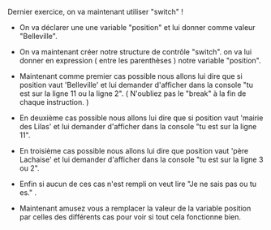 Dernier exercice, on va maintenant utiliser "switch" !

* On va déclarer une une variable "position"
et lui donner comme valeur "Belleville".

* On va maintenant créer notre structure de contrôle "switch". on va lui donner en expression ( entre les parenthèses ) notre variable "position".


* Maintenant comme premier cas possible nous allons lui dire que si position vaut 'Belleville' et lui demander d'afficher dans la console "tu est sur la ligne 11 ou la ligne 2".
( N'oubliez pas le "break" à la fin de chaque instruction. )

* En deuxième cas possible nous allons lui dire que si position vaut 'mairie des Lilas' et lui demander d'afficher dans la console "tu est sur la ligne 11".

* En troisième cas possible nous allons lui dire que position vaut 'père Lachaise' et lui demander d'afficher dans la console "tu est sur la ligne 3 ou 2".

* Enfin si aucun de ces cas n'est rempli on veut lire "Je ne sais pas ou tu es." .

* Maintenant amusez vous a remplacer la valeur de la variable position par celles des différents cas pour voir si tout cela fonctionne bien.

